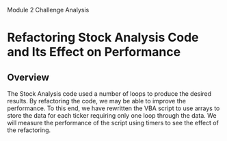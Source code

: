 Module 2 Challenge Analysis

# Refactoring Stock Analysis Code and Its Effect on Performance

## Overview 
The Stock Analysis code used a number of loops to produce the desired results.  By refactoring the code, we may be able to improve the performance.  To this end, we have rewritten the VBA script to use arrays to store the data for each ticker requiring only one loop through the data.  We will measure the performance of the script using timers to see the effect of the refactoring.